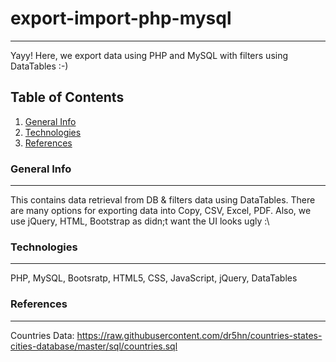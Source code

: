 # export-import-php-mysql
***
Yayy! Here, we export data using PHP and MySQL with filters using DataTables :-)

## Table of Contents
1. [General Info](#general-info)
2. [Technologies](#technologies)
3. [References](#references)

### General Info
***
This contains data retrieval from DB & filters data using DataTables. There are many options for exporting data into Copy, CSV, Excel, PDF. Also, we use jQuery, HTML, Bootstrap as didn;t want the UI looks ugly :\

### Technologies
***
PHP, MySQL, Bootsratp, HTML5, CSS, JavaScript, jQuery, DataTables

### References
***
Countries Data: https://raw.githubusercontent.com/dr5hn/countries-states-cities-database/master/sql/countries.sql
